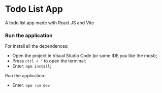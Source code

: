 # Todo List App 

A todo list app made with React JS and Vite

### Run the application

For install all the dependences:
- Open the project in Visual Studio Code (or some IDE you like the most);
- Press `ctrl + "` to open the terminal;
- Enter: `npm install`;

Run the application:
- Enter: `npm run dev`
